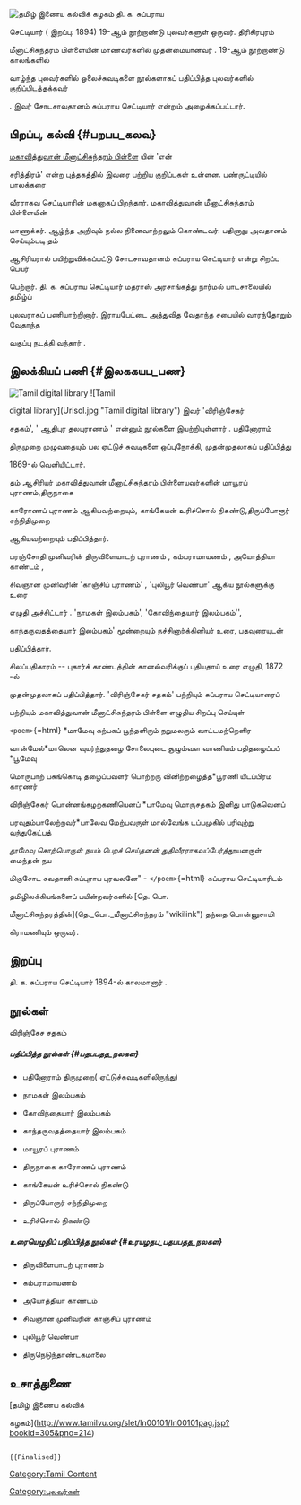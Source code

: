 ![தமிழ் இணைய கல்விக் கழகம்](Athi.jpg "தமிழ் இணைய கல்விக் கழகம்") தி. க. சுப்பராய
செட்டியார் ( இறப்பு: 1894) 19-ஆம் நூற்றாண்டு புலவர்களுள் ஒருவர். திரிசிரபுரம்
மீனாட்சிசுந்தரம் பிள்ளையின் மாணவர்களில் முதன்மையானவர் . 19-ஆம் நூற்றாண்டு காலங்களில்
வாழ்ந்த புலவர்களில் ஓலைச்சுவடிகளை நூல்களாகப் பதிப்பித்த புலவர்களில் குறிப்பிடத்தக்கவர்
. இவர் சோடசாவதானம் சுப்பராய செட்டியார் என்றும் அழைக்கப்பட்டார்.

## பிறப்பு, கல்வி {#பறபப_கலவ}

[மகாவித்துவான் மீனாட்சிசுந்தரம் பிள்ளை](மீனாட்சிசுந்தரம்_பிள்ளை "wikilink") யின் \'என்
சரித்திரம்\' என்ற புத்தகத்தில் இவரை பற்றிய குறிப்புகள் உள்ளன. பண்ருட்டியில் பாலக்கரை
வீரராகவ செட்டியாரின் மகனாகப் பிறந்தார். மகாவித்துவான் மீனாட்சிசுந்தரம் பிள்ளையின்
மாணாக்கர். ஆழ்ந்த அறிவும் நல்ல நினைவாற்றலும் கொண்டவர். பதினாறு அவதானம் செய்யும்படி தம்
ஆசிரியரால் பயிற்றுவிக்கப்பட்டு சோடசாவதானம் சுப்பராய செட்டியார் என்று சிறப்பு பெயர்
பெற்றார். தி. க. சுப்பராய செட்டியார் மதராஸ் அரசாங்கத்து நார்மல் பாடசாலையில் தமிழ்ப்
புலவராகப் பணியாற்றினார். இராயபேட்டை அத்துவித வேதாந்த சபையில் வாரந்தோறும் வேதாந்த
வகுப்பு நடத்தி வந்தார் .

## இலக்கியப் பணி {#இலககயப_பண}

![Tamil digital library](Thirunedun.jpg "Tamil digital library") ![Tamil
digital library](Urisol.jpg "Tamil digital library") இவர் \'விரிஞ்சேகர்
சதகம்\', \' ஆதிபுர தலபுராணம் \' என்னும் நூல்களை இயற்றியுள்ளார் . பதினோராம்
திருமுறை முழுவதையும் பல ஏட்டுச் சுவடிகளை ஒப்புநோக்கி, முதன்முதலாகப் பதிப்பித்து
1869-ல் வெளியிட்டார்.

தம் ஆசிரியர் மகாவித்துவான் மீனாட்சிசுந்தரம் பிள்ளையவர்களின் மாயூரப் புராணம்,திருநாகை
காரோணப் புராணம் ஆகியவற்றையும், காங்கேயன் உரிச்சொல் நிகண்டு,திருப்போரூர் சந்நிதிமுறை
ஆகியவற்றையும் பதிப்பித்தார்.

பரஞ்சோதி முனிவரின் திருவிளையாடற் புராணம் , கம்பராமாயணம் , அயோத்தியா காண்டம் ,
சிவஞான முனிவரின் \'காஞ்சிப் புராணம்\' , \'புலியூர் வெண்பா\' ஆகிய நூல்களுக்கு உரை
எழுதி அச்சிட்டார் . \'நாமகள் இலம்பகம்\', \'கோவிந்தையார் இலம்பகம்\'\',
காந்தருவதத்தையார் இலம்பகம்\' மூன்றையும் நச்சினார்க்கினியர் உரை, பதவுரையுடன்
பதிப்பித்தார்.

சிலப்பதிகாரம் -- புகார்க் காண்டத்தின் கானல்வரிக்குப் புதியதாய் உரை எழுதி, 1872 -ல்
முதன்முதலாகப் பதிப்பித்தார். \'விரிஞ்சேகர் சதகம்\' பற்றியும் சுப்பராய செட்டியாரைப்
பற்றியும் மகாவித்துவான் மீனாட்சிசுந்தரம் பிள்ளை எழுதிய சிறப்பு செய்யுள்

`<poem>`{=html} *மாமேவு கற்பகப் பூந்தளிரும் நறுமலரும் வாட்டமற்றெளிர
வான்மேல்*மாலென வுயர்ந்துதழை சோலைபுடை சூழும்வள வாணியம் பதிதழைப்பப் *பூமேவு
மொருபாற் பசுங்கொடி தழைப்பவளர் பொற்றரு வினிற்றழைத்த*பூரணி யிடப்பிரம காரணர்
விரிஞ்சேகர் பொன்னங்கழற்கணியெனப் *பாமேவு மொருசதகம் இனிது பாடுகவெனப்
பரவுதம்பாலேற்றவர்*பாலேவ மேற்பவருள் மால்வேங்க டப்பமுகில் பரிவுற்று வந்துகேட்பத்
*தூமேவு சொற்பொருள் நயம் பெறச் செய்தனன் துதிவீரராகவப்பேர்த்*தூயனருள் மைந்தன் நய
மிகுசோட சவதானி சுப்புராய புரவலனே\" - `</poem>`{=html} சுப்பராய செட்டியாரிடம்
தமிழிலக்கியங்களைப் பயின்றவர்களில் [தெ. பொ.
மீனாட்சிசுந்தரத்தின்](தெ._பொ._மீனாட்சிசுந்தரம் "wikilink") தந்தை பொன்னுசாமி
கிராமணியும் ஒருவர்.

## இறப்பு

தி. க. சுப்பராய செட்டியார் 1894-ல் காலமானார் .

## நூல்கள்

விரிஞ்சேச சதகம்

##### பதிப்பித்த நூல்கள் {#பதபபதத_நலகள}

-   பதினோராம் திருமுறை( ஏட்டுச்சுவடிகளிலிருந்து)
-   நாமகள் இலம்பகம்
-   கோவிந்தையார் இலம்பகம்
-   காந்தருவதத்தையார் இலம்பகம்
-   மாயூரப் புராணம்
-   திருநாகை காரோணப் புராணம்
-   காங்கேயன் உரிச்சொல் நிகண்டு
-   திருப்போரூர் சந்நிதிமுறை
-   உரிச்சொல் நிகண்டு

##### உரையெழுதிப் பதிப்பித்த நூல்கள் {#உரயழதப_பதபபதத_நலகள}

-   திருவிளையாடற் புராணம்
-   கம்பராமாயணம்
-   அயோத்தியா காண்டம்
-   சிவஞான முனிவரின் காஞ்சிப் புராணம்
-   புலியூர் வெண்பா
-   திருநெடுந்தாண்டகமாலை

## உசாத்துணை

[தமிழ் இணைய கல்விக்
கழகம்](http://www.tamilvu.org/slet/ln00101/ln00101pag.jsp?bookid=305&pno=214)

```{=mediawiki}
{{Finalised}}
```
[Category:Tamil Content](Category:Tamil_Content "wikilink")
[Category:புலவர்கள்](Category:புலவர்கள் "wikilink")

